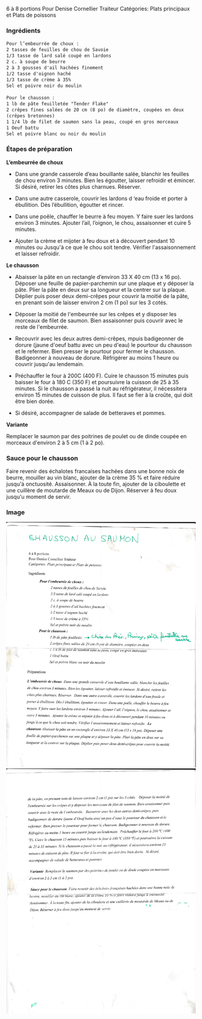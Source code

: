 6 à 8 portions
Pour Denise Cornellier Traiteur
Catégories: Plats principaux et Plats de poissons

### Ingrédients

```
Pour l’embeurrée de choux :
2 tasses de feuilles de chou de Savoie
1/3 tasse de lard salé coupé en lardons
2 c. à soupe de beurre
2 à 3 gousses d'ail hachées finement
1/2 tasse d'oignon haché
1/3 tasse de crème à 35%
Sel et poivre noir du moulin

Pour le chausson :
1 lb de pâte feuilletée "Tender Flake"
2 crêpes fines salées de 20 cm (8 po) de diamètre, coupées en deux (crêpes bretonnes)
1 1/4 lb de filet de saumon sans la peau, coupé en gros morceaux
1 Oeuf battu
Sel et poivre blanc ou noir du moulin
```

### Étapes de préparation
__L’embeurrée de choux__

* Dans une grande casserole d’eau bouillante salée, blanchir les feuilles
de chou environ 3 minutes. Bien les égoutter, laisser refroidir et émincer. Si désiré, retirer les côtes plus charnues. Réserver.

* Dans une autre casserole, couvrir les lardons d ‘eau froide et porter à ébullition. Dès l’ébullition, égoutter et rincer. 

* Dans une poêle, chauffer le beurre à feu moyen. Y faire suer les lardons environ 3 minutes. Ajouter l’ail, l’oignon, le chou, assaisonner et
cuire 5 minutes.

* Ajouter la crème et mijoter à feu doux et à découvert pendant 10 minutes ou
Jusqu'à ce que le chou soit tendre. Vérifier l'assaisonnement et laisser refroidir.

**Le chausson**

* Abaisser la pâte en un rectangle d’environ 33 X 40 cm (13 x 16 po). Déposer une feuille de papier-parchemin sur une plaque et y déposer la pâte. Plier la pâte en deux sur sa longueur et la centrer sur la plaque. Déplier puis poser deux demi-crêpes pour couvrir la moitié de la pâte, en prenant soin de laisser environ 2 cm (1 po) sur les 3 cotés.

* Déposer la moitié de l'embeurrée sur les crêpes et y disposer les morceaux de filet de saumon. Bien assaisonner puis couvrir avec le reste de l'embeurrée.

* Recouvrir avec les deux autres demi-crêpes, mpuis badigeonner de dorure (jaune d'oeuf battu avec un peu d'eau) le pourtour du chausson et le refermer. Bien presser le pourtour pour fermer le chausson. Badigeonner à nouveau de dorure. Réfrigérer au moins 1 heure ou couvrir jusqu'au lendemain.

* Préchauffer le four à 200C (400 F). Cuire le chausson 15 minutes puis baisser le four à 180 C (350 F) et poursuivre la cuisson de 25 à 35 minutes. Si le chausson a passé la nuit au réfrigérateur, il nécessitera environ 15 minutes de cuisson de plus. Il faut se fier à la croûte, qui doit être bien dorée.

* Si désiré, accompagner de salade de betteraves et pommes.

__Variante__

Remplacer le saumon par des poitrines de poulet ou de dinde coupée en morceaux d'environ 2 à 5 cm (1 à 2 po).

### Sauce pour le chausson

Faire revenir des échalotes francaises hachées dans une bonne noix de beurre, mouiller au vin blanc, ajouter de la crème 35 % et faire réduire jusqu'à onctuosité. Assaisonner. À la toute fin, ajouter de la ciboulette et une cuillère de moutarde de Meaux ou de Dijon. Réserver à feu doux jusqu'u moment de servir.


### Image

![Alt Chausson au saumon](../img/Chausson_au_saumon_1.jpg)
![Alt Chausson au saumon](../img/Chausson_au_saumon_2.jpg)